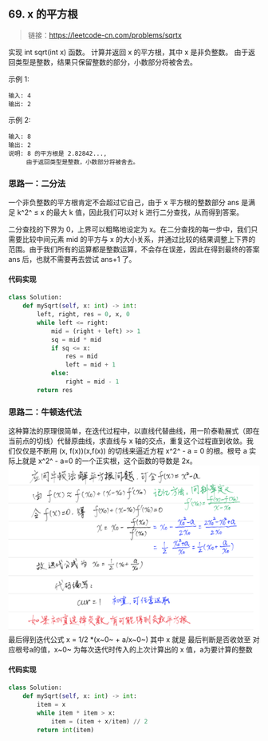 ## 69. x 的平方根
>链接：https://leetcode-cn.com/problems/sqrtx

实现 int sqrt(int x) 函数。
计算并返回 x 的平方根，其中 x 是非负整数。
由于返回类型是整数，结果只保留整数的部分，小数部分将被舍去。

示例 1:
```shell
输入: 4
输出: 2
```
示例 2:
```shell
输入: 8
输出: 2
说明: 8 的平方根是 2.82842..., 
     由于返回类型是整数，小数部分将被舍去。
```

### 思路一：二分法
一个非负整数的平方根肯定不会超过它自己，由于 x 平方根的整数部分 ans 是满足 k^2^ ≤ x 的最大 k 值，因此我们可以对 k 进行二分查找，从而得到答案。

二分查找的下界为 0，上界可以粗略地设定为 x。在二分查找的每一步中，我们只需要比较中间元素 mid 的平方与 x 的大小关系，并通过比较的结果调整上下界的范围。由于我们所有的运算都是整数运算，不会存在误差，因此在得到最终的答案 ans 后，也就不需要再去尝试 ans+1 了。

#### 代码实现
```python
class Solution:
    def mySqrt(self, x: int) -> int:
        left, right, res = 0, x, 0
        while left <= right:
            mid = (right + left) >> 1
            sq = mid * mid
            if sq <= x:
                res = mid
                left = mid + 1
            else:
                right = mid - 1
        return res
```
### 思路二：牛顿迭代法
这种算法的原理很简单，在迭代过程中，以直线代替曲线，用一阶泰勒展式（即在当前点的切线）代替原曲线，求直线与 x 轴的交点，重复这个过程直到收敛。我们仅仅是不断用 (x, f(x))(x,f(x)) 的切线来逼近方程 x^2^ - a = 0 的根。根号 a 实际上就是 x^2^ - a=0 的一个正实根，这个函数的导数是 2x。
![](../images/69_01.png)
最后得到迭代公式 x = 1/2 *(x~0~ + a/x~0~)
其中 x 就是 最后判断是否收敛至 对应根号a的值，x~0~ 为每次迭代时传入的上次计算出的 x 值，a为要计算的整数
#### 代码实现
```python
class Solution:
    def mySqrt(self, x: int) -> int:
        item = x
        while item * item > x:
            item = (item + x/item) // 2
        return int(item)
```





